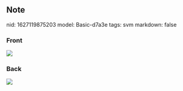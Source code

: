## Note
nid: 1627119875203
model: Basic-d7a3e
tags: svm
markdown: false

### Front
<img src="paste-e6b9d1f6ac11bf5d06be7b66a052f3049ecf1b30.jpg">

### Back
<img src="paste-840eb7d3884583eec6f975bfc775cdb326323333.jpg">
